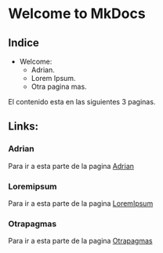 # Welcome to MkDocs

## Indice
- Welcome:
    - Adrian.
    - Lorem Ipsum.
    - Otra pagina mas.

El contenido esta en las siguientes 3 paginas.

## Links:
### Adrian
Para ir a esta parte de la pagina [Adrian](http://tendraken.github.io/Pag.WebAct.Markdown/adrian)

### Loremipsum
Para ir a esta parte de la pagina [LoremIpsum](http://tendraken.github.io/Pag.WebAct.Markdown/loremipsum)

### Otrapagmas
Para ir a esta parte de la pagina [Otrapagmas](http://tendraken.github.io/Pag.WebAct.Markdown/otrapagmas)
